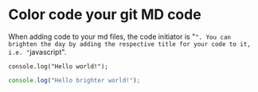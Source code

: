 # Color code your git MD code

When adding code to your md files, the code initiator is "```". You can brighten the day by adding the respective title for your
code to it, i.e. "```javascript".

```
console.log("Hello world!");
```

```javascript
console.log("Hello brighter world!");
```